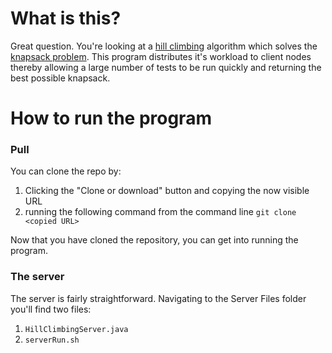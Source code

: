 # What is this? #

Great question. You're looking at a [hill climbing](https://en.wikipedia.org/wiki/Hill_climbing) algorithm which solves the [knapsack problem](https://en.wikipedia.org/wiki/Knapsack_problem). This program distributes it's workload to client nodes thereby allowing a large number of tests to be run quickly and returning the best possible knapsack.

# How to run the program #

### Pull ###

You can clone the repo by:
1. Clicking the "Clone or download" button and copying the now visible URL
2. running the following command from the command line ```git clone <copied URL> ```

Now that you have cloned the repository, you can get into running the program.

### The server ###

The server is fairly straightforward. Navigating to the Server Files folder you'll find two files:
1. ```HillClimbingServer.java```
2. ```serverRun.sh```
